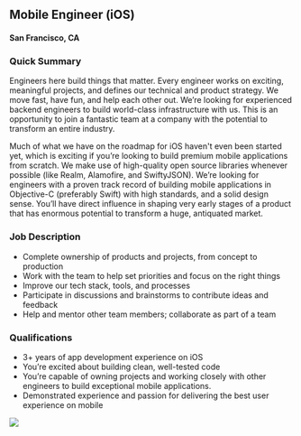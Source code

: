 ## Mobile Engineer (iOS)
#### San Francisco, CA

### Quick Summary
Engineers here build things that matter. Every engineer works on exciting, meaningful projects, and defines our technical and product strategy. We move fast, have fun, and help each other out. We’re looking for experienced backend engineers to build world-class infrastructure with us. This is an opportunity to join a fantastic team at a company with the potential to transform an entire industry.

Much of what we have on the roadmap for iOS haven't even been started yet, which is exciting if you’re looking to build premium mobile applications from scratch. We make use of high-quality open source libraries whenever possible (like Realm, Alamofire, and SwiftyJSON). We’re looking for engineers with a proven track record of building mobile applications in Objective-C (preferably Swift) with high standards, and a solid design sense. You’ll have direct influence in shaping very early stages of a product that has enormous potential to transform a huge, antiquated market.

### Job Description
+	Complete ownership of products and projects, from concept to production
+	Work with the team to help set priorities and focus on the right things
+	Improve our tech stack, tools, and processes
+	Participate in discussions and brainstorms to contribute ideas and feedback
+	Help and mentor other team members; collaborate as part of a team

### Qualifications
+	3+ years of app development experience on  iOS
+	You’re excited about building clean, well-tested code
+	You’re capable of owning projects and working closely with other engineers to build exceptional mobile applications.
+	Demonstrated experience and passion for delivering the best user experience on mobile


[<img src='https://dabuttonfactory.com/button.png?t=Learn+More&f=Calibri-Bold&ts=24&tc=fff&hp=20&vp=8&c=5&bgt=unicolored&bgc=29aafe'>](https://letsrockit.co/job/u2hpznq-mobile-engineer-ios)
